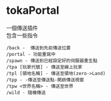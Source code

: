 # tokaPortal

一個傳送插件  
包含一些指令  
  

`/back -  傳送到先前傳送位置`  
`/portal - 功能重寫中`  
`/spawn - 傳送到已經設定好的伺服器重生點`  
`/tpa [玩家代號] - 傳送至線上玩家`  
`/tpl [領地名稱] - 傳送至領地(zero->Land)`  
`/tpp - -傳送至傳送點-開啟傳送視窗`  
`/tpw <世界名稱> - 傳送至世界`  
`/wild - 隨機傳送`  
